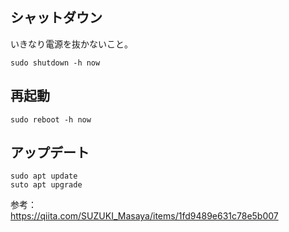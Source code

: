 
## シャットダウン
いきなり電源を抜かないこと。
```
sudo shutdown -h now
```
## 再起動
```
sudo reboot -h now
```
## アップデート
```
sudo apt update
suto apt upgrade
```
参考：  
https://qiita.com/SUZUKI_Masaya/items/1fd9489e631c78e5b007
